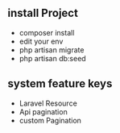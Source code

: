 ## install  Project
- composer install
- edit your env
- php artisan migrate
- php artisan db:seed


## system feature keys
- Laravel Resource
- Api pagination 
- custom Pagination
